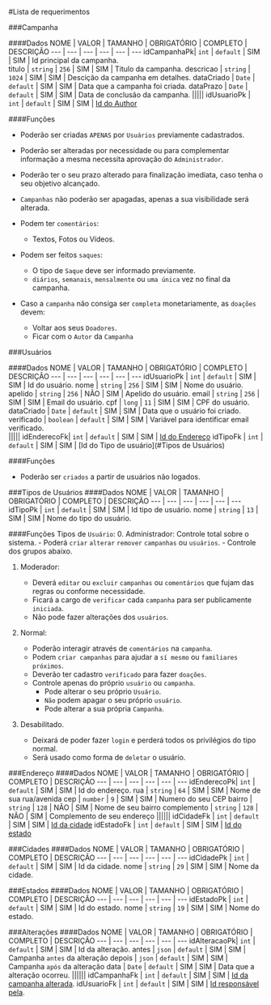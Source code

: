#Lista de requerimentos

###Campanha

####Dados
 NOME       | VALOR      | TAMANHO   | OBRIGATÓRIO | COMPLETO | DESCRIÇÃO 
 ---        | ---        | ---       | ---         | ---      | --- 
idCampanhaPk| `int`      | `default` | SIM         | SIM      | Id principal da campanha.  
titulo      | `string`   | `256`     | SIM         | SIM      | Titulo da campanha.
descricao   | `string`   | `1024`    | SIM         | SIM      | Descição da campanha em detalhes.
dataCriado  | `Date`     | `default` | SIM         | SIM      | Data que a campanha foi criada.
dataPrazo   | `Date`     | `default` | SIM         | SIM      | Data de conclusão da campanha.
|||||
idUsuarioPk | `int`      | `default` | SIM         | SIM      | [Id do Author](#Usuários)

####Funções
- Poderão ser criadas `APENAS` por `Usuários` previamente cadastrados.
- Poderão ser alteradas por necessidade ou para complementar informação a mesma necessita aprovação do `Administrador`.
- Poderão ter o seu prazo alterado para finalização imediata, caso tenha o seu objetivo alcançado.
- `Campanhas` não poderão ser apagadas, apenas a sua visibilidade será alterada.


- Podem ter `comentários`:
  - Textos, Fotos ou Vídeos.


- Podem ser feitos `saques`:
  - O tipo de `Saque` deve ser informado previamente.
  - `diários`, `semanais`, `mensalmente` ou `uma única` vez no final da campanha.


- Caso a `campanha` não consiga ser `completa` monetariamente, as `doações` devem:
  - Voltar aos seus `Doadores`.
  - Ficar com o `Autor` da `Campanha`


###Usuários

####Dados
NOME        | VALOR      | TAMANHO   | OBRIGATÓRIO | COMPLETO | DESCRIÇÃO
 ---        | ---        | ---       | ---         | ---      | --- 
idUsuarioPk | `int`      | `default` | SIM         | SIM      | Id do usuário.
nome        | `string`   | `256`     | SIM         | SIM      | Nome do usuário.
apelido     | `string`   | `256`     | NÃO         | SIM      | Apelido do usuário.
email       | `string`   | `256`     | SIM         | SIM      | Email do usuário.
cpf         | `long`     | `11`      | SIM         | SIM      | CPF do usuário.
dataCriado  | `Date`     | `default` | SIM         | SIM      | Data que o usuário foi criado.
verificado  | `boolean`  | `default` | SIM         | SIM      | Variável para identificar email verificado.   
|||||
idEnderecoFk| `int`      | `default` | SIM         | SIM      | [Id do Endereço](#Endereço)
idTipoFk    | `int`      | `default` | SIM         | SIM      | [Id do Tipo de usuário](#Tipos de Usuários)

####Funções
- Poderão ser `criados` a partir de usuários não logados.

###Tipos de Usuários
####Dados
NOME        | VALOR      | TAMANHO   | OBRIGATÓRIO | COMPLETO | DESCRIÇÃO
 ---        | ---        | ---       | ---         | ---      | --- 
idTipoPk    | `int`      | `default` | SIM         | SIM      | Id tipo de usuário.
nome        | `string`   | `13`      | SIM         | SIM      | Nome do tipo do usuário.

####Funções
Tipos de `Usuário`:
  0. Administrador: Controle total sobre o sistema.
     - Poderá `criar` `alterar` `remover` `campanhas` ou `usuários`.
     - Controle dos grupos abaixo.
  

  1. Moderador:
     - Deverá `editar` ou `excluir` `campanhas` ou `comentários` que fujam das regras ou conforme necessidade.
     - Ficará a cargo de `verificar` cada `campanha` para ser publicamente `iniciada`.
     - Não pode fazer alterações dos `usuários`.
  
    
  2. Normal:
     - Poderão interagir através de `comentários` na `campanha`.
     - Podem `criar campanhas` para ajudar a `sí mesmo` ou `familiares próximos`.
     - Deverão ter cadastro `verificado` para fazer `doações`.  
     - Controle apenas do próprio `usuário` ou `campanha`.
       - Pode alterar o seu próprio `Usuário`.
       - `Não` podem apagar o seu próprio `usuário`.
       - Pode alterar a sua própria `Campanha`.
  

  3. Desabilitado.
     - Deixará de poder fazer `login` e perderá todos os privilégios do tipo normal.
     - Será usado como forma de `deletar` o usuário.


###Endereço
####Dados
NOME        | VALOR      | TAMANHO   | OBRIGATÓRIO | COMPLETO | DESCRIÇÃO
 ---        | ---        | ---       | ---         | ---      | --- 
idEnderecoPk| `int`      | `default` | SIM         | SIM      | Id do endereço.
rua         | `string`   | `64`      | SIM         | SIM      | Nome de sua rua/avenida
cep         | `number`   | `9`       | SIM         | SIM      | Numero do seu CEP
bairro      | `string`   | `128`     | NÃO         | SIM      | Nome de seu bairro
complemento | `string`   | `128`     | NÃO         | SIM      | Complemento de seu endereço
||||||
idCidadeFk  | `int`      | `default` | SIM         | SIM      | [Id da cidade](#Cidades)
idEstadoFk  | `int`      | `default` | SIM         | SIM      | [Id do estado](#Estados)


###Cidades
####Dados
NOME        | VALOR      | TAMANHO   | OBRIGATÓRIO | COMPLETO | DESCRIÇÃO
 ---        | ---        | ---       | ---         | ---      | --- 
idCidadePk  | `int`      | `default` | SIM         | SIM      | Id da cidade.
nome        | `string`   | `29`      | SIM         | SIM      | Nome da cidade.

###Estados
####Dados
NOME        | VALOR      | TAMANHO   | OBRIGATÓRIO | COMPLETO | DESCRIÇÃO
 ---        | ---        | ---       | ---         | ---      | --- 
idEstadoPk  | `int`      | `default` | SIM         | SIM      | Id do estado.
nome        | `string`   | `19`      | SIM         | SIM      | Nome do estado.


###Alterações
####Dados
NOME         | VALOR      | TAMANHO   | OBRIGATÓRIO | COMPLETO | DESCRIÇÃO
 ---         | ---        | ---       | ---         | ---      | --- 
idAlteracaoPk| `int`      | `default` | SIM         | SIM      | Id da alteração.
antes        | `json`     | `default` | SIM         | SIM      | Campanha `antes` da alteração
depois       | `json`     | `default` | SIM         | SIM      | Campanha `após` da alteração
data         | `Date`     | `default` | SIM         | SIM      | Data que a alteração ocorreu.
||||||
idCampanhaFk | `int`      | `default` | SIM         | SIM      | [Id da campanha alterada](#Campanha).
idUsuarioFk  | `int`      | `default` | SIM         | SIM      | [Id responsável pela](#Usuários). 